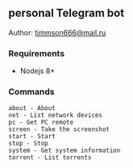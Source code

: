 ## personal Telegram bot 

Author: [timmson666@mail.ru](mailto:timmson666@mail.ru)

### Requirements

 * Nodejs 8+
 
### Commands
```
about - About
net - List network devices
pc - Get PC remote
screen - Take the screenshot
start - Start
stop - Stop
system - Get system information
torrent - List torrents
```